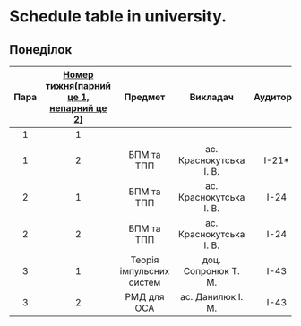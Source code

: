 # Schedule table in university.

## Понеділок

| Пара | [Номер тижня(парний це 1, непарний це 2)](http://xn--e1acfoeecss7k.com.ua/)  | Предмет | Викладач | Аудиторія |
| :--: |:----------------------------------------------------------------------------:| :------:| :------: | :-------: |
| 1 | 1 |  |  |  |
| 1 | 2 | БПМ та ТПП | ас. Краснокутська І. В. | I-21* |
| 2 | 1 | БПМ та ТПП | ас. Краснокутська І. В. | I-24 |
| 2 | 2 | БПМ та ТПП | ас. Краснокутська І. В. | I-24 |
| 3 | 1 | Теорія імпульсних систем | доц. Сопронюк Т. М. | I-43 |
| 3 | 2 | РМД для ОСА | ас. Данилюк І. М. | I-43 |


